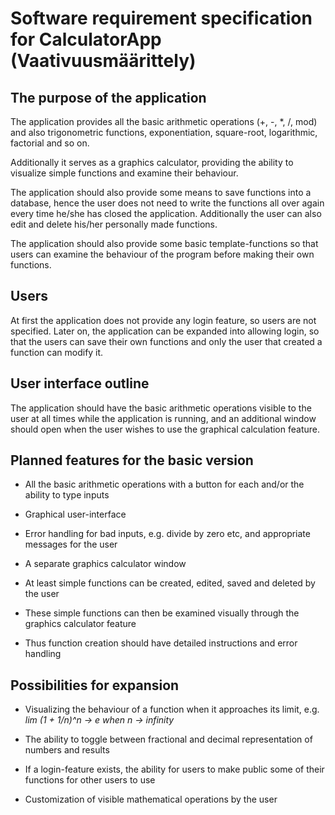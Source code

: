 # Software requirement specification for CalculatorApp (Vaativuusmäärittely)

## The purpose of the application

The application provides all the basic arithmetic operations (+, -, *, /, mod) and also trigonometric functions, exponentiation, square-root, logarithmic, factorial and so on. 

Additionally it serves as a graphics calculator, providing the ability to visualize simple functions and examine their behaviour. 

The application should also provide some means to save functions into a database, hence the user does not need to write the functions all over again every time he/she has closed the application. Additionally the user can also edit and delete his/her personally made functions.

The application should also provide some basic template-functions so that users can examine the behaviour of the program before making their own functions.

## Users

At first the application does not provide any login feature, so users are not specified. Later on, the application can be expanded into allowing login, so that the users can save their own functions and only the user that created a function can modify it.

## User interface outline

The application should have the basic arithmetic operations visible to the user at all times while the application is running, and an additional window should open when the user wishes to use the graphical calculation feature.

## Planned features for the basic version

* All the basic arithmetic operations with a button for each and/or the ability to type inputs

* Graphical user-interface

* Error handling for bad inputs, e.g. divide by zero etc, and appropriate messages for the user

* A separate graphics calculator window

* At least simple functions can be created, edited, saved and deleted by the user

* These simple functions can then be examined visually through the graphics calculator feature

* Thus function creation should have detailed instructions and error handling


## Possibilities for expansion

* Visualizing the behaviour of a function when it approaches its limit, e.g. *lim (1 + 1/n)^n -> e when n -> infinity*

* The ability to toggle between fractional and decimal representation of numbers and results

* If a login-feature exists, the ability for users to make public some of their functions for other users to use

* Customization of visible mathematical operations by the user
